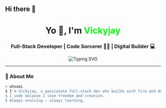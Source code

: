 ## Hi there 👋

<h1 align="center">Yo 👋, I'm <span style="color:#00FF00;">Vickyjay</span></h1>
<h3 align="center">Full-Stack Developer | Code Sorcerer 🧙‍♂️ | Digital Builder 💻</h3>

<p align="center">
  <img src="https://readme-typing-svg.herokuapp.com?font=Fira+Code&pause=1000&color=00FF00&width=435&lines=I+write+code+to+build+freedom.;Full-Stack+Wizard+%7C+React+%7C+Python+%7C+Next.js;Your+favorite+Dev+who+loves+clean+UI+and+dark+themes." alt="Typing SVG" />
</p>

---

### 🧠 About Me
```bash
> whoami
$ I'm Vickyjay, a passionate full-stack dev who builds with fire and deploys with class.
$ I code because I love freedom and creation.
$ Always evolving — always learning.

